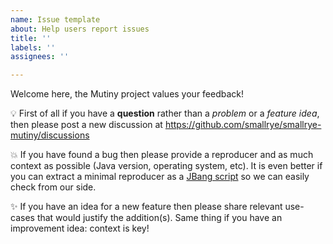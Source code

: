```yaml
---
name: Issue template
about: Help users report issues
title: ''
labels: ''
assignees: ''

---
```


Welcome here, the Mutiny project values your feedback!

💡  First of all if you have a **question** rather than a _problem_ or a _feature idea_, then please post a new discussion at https://github.com/smallrye/smallrye-mutiny/discussions

💥  If you have found a bug then please provide a reproducer and as much context as possible (Java version, operating system, etc). It is even better if you can extract a minimal reproducer as a [JBang script](https://www.jbang.dev/) so we can easily check from our side.

✨  If you have an idea for a new feature then please share relevant use-cases that would justify the addition(s). Same thing if you have an improvement idea: context is key!
